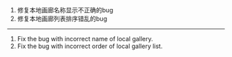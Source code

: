 1. 修复本地画廊名称显示不正确的bug
2. 修复本地画廊列表排序错乱的bug

------------------------------------------------------------------------------------------

1. Fix the bug with incorrect name of local gallery.
2. Fix the bug with incorrect order of local gallery list.